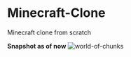 # Minecraft-Clone
Minecraft clone from scratch

**Snapshot as of now**
![world-of-chunks](https://github.com/Oakmura/Minecraft-Clone/assets/89961585/53672f0a-42a3-4497-b0cf-3d760b8641df)

